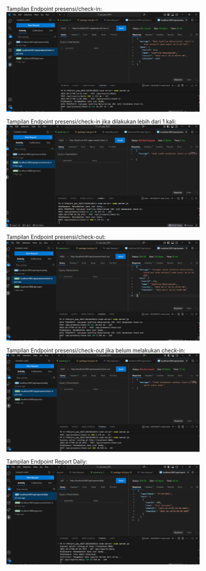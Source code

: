Tampilan Endpoint presensi/check-in: 
![Tampilan Endpoint presensi/check-in](<SS/Check-in .png>)

Tampilan Endpoint presensi/check-in jika dilakukan lebih dari 1 kali:
![Tampilan Endpoint presensi/check-in jika dilakukan lebih dari 1 kali ](<SS/Check-in lebih dari 1 kali.png>)

Tampilan Endpoint presensi/check-out:
![Tampilan Endpoint presensi/check-out](SS/Check-out.png)

Tampilan Endpoint presensi/check-out jika belum melakukan check-in:
![Tampilan Endpoint presensi/check-out jika belum melakukan check-in](<SS/check-out jika belum melakukan check-in.png>)

Tampilan Endpoint Report Daily: 
![Tampilan Endpoint Report Daily](SS/reportdaily.png)